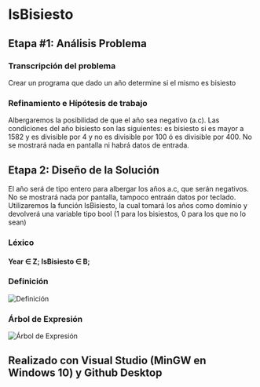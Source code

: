 # IsBisiesto
## Etapa #1: Análisis Problema
### Transcripción del problema
Crear un programa que dado un año determine si el mismo es bisiesto
### Refinamiento e Hípótesis de trabajo
Albergaremos la posibilidad de que el año sea negativo (a.c). Las condiciones del año bisiesto son las siguientes: es bisiesto si es mayor a 1582 y es divisible por 4 y no es divisible por 100 ó es divisible por 400. No se mostrará nada en pantalla ni habrá datos de entrada.
## Etapa 2: Diseño de la Solución
El año será de tipo entero para albergar los años a.c, que serán negativos.
No se mostrará nada por pantalla, tampoco entraán datos por teclado.
Utilizaremos la función IsBisiesto, la cual tomará los años como dominio y devolverá una variable tipo bool (1 para los bisiestos, 0 para los que no lo sean)
### Léxico
#### Year ∈ **Z**; IsBisiesto ∈ **B**;
### Definición
![Definición](https://raw.githubusercontent.com/alopez1993/AED/master/03-%20IsBisiesto/DefinicionIsBisiesto.jpg)
### Árbol de Expresión
![Árbol de Expresión](https://raw.githubusercontent.com/alopez1993/AED/master/03-%20IsBisiesto/arbolexpresioisbisiesto.jpg)


## Realizado con Visual Studio (MinGW en Windows 10) y Github Desktop
